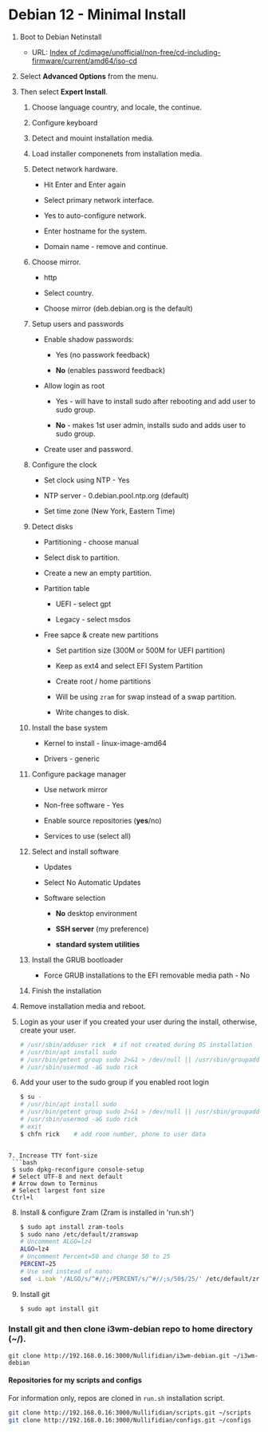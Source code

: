 # Debian 12 - Minimal Install

1. Boot to Debian Netinstall

   - URL: [Index of /cdimage/unofficial/non-free/cd-including-firmware/current/amd64/iso-cd](https://cdimage.debian.org/cdimage/unofficial/non-free/cd-including-firmware/current/amd64/iso-cd/)

2. Select **Advanced Options** from the menu.

3. Then select **Expert Install**.

   1. Choose language country, and locale, the continue.

   2. Configure keyboard

   3. Detect and mouint installation media.

   4. Load installer componenets from installation media.

   5. Detect network hardware.

      - Hit Enter and Enter again

      - Select primary network interface.

      - Yes to auto-configure network.

      - Enter hostname for the system.

      - Domain name - remove and continue.

   6. Choose mirror.

      - http

      - Select country.

      - Choose mirror (deb.debian.org is the default)

   7. Setup users and passwords

      - Enable shadow passwords:

        - Yes (no passwork feedback)

        - **No** (enables password feedback)

      - Allow login as root

        - Yes - will have to install sudo after rebooting and add user to sudo group.

        - **No** - makes 1st user admin, installs sudo and adds user to sudo group.

      - Create user and password.

   8. Configure the clock

      - Set clock using NTP - Yes

      - NTP server - 0.debian.pool.ntp.org (default)

      - Set time zone (New York, Eastern Time)

   9. Detect disks

      - Partitioning - choose manual

      - Select disk to partition.

      - Create a new an empty partition.

      - Partition table

        - UEFI - select gpt

        - Legacy - select msdos

      - Free sapce & create new partitions

        - Set partition size (300M or 500M for UEFI partition)

        - Keep as ext4 and select EFI System Partition

        - Create root / home partitions

        - Will be using `zram` for swap instead of a swap partition.

        - Write changes to disk.

   10. Install the base system

       - Kernel to install - linux-image-amd64

       - Drivers - generic

   11. Configure package manager

       - Use network mirror

       - Non-free software - Yes

       - Enable source repositories (**yes**/no)

       - Services to use (select all)

   12. Select and install software

       - Updates

       - Select No Automatic Updates

       - Software selection

         - **No** desktop environment

         - **SSH server** (my preference)

         - **standard system utilities**

   13. Install the GRUB bootloader

       - Force GRUB installations to the EFI removable media path - No

   14. Finish the installation

4. Remove installation media and reboot.

5. Login as your user if you created your user during the install, otherwise, create your user.
   ```bash
   # /usr/sbin/adduser rick  # if not created during OS installation
   # /usr/bin/apt install sudo
   # /usr/bin/getent group sudo 2>&1 > /dev/null || /usr/sbin/groupadd sudo
   # /usr/sbin/usermod -aG sudo rick
   ```

6. Add your user to the sudo group if you enabled root login
   ```bash
   $ su -
   # /usr/bin/apt install sudo
   # /usr/bin/getent group sudo 2>&1 > /dev/null || /usr/sbin/groupadd sudo
   # /usr/sbin/usermod -aG sudo rick
   # exit
   $ chfn rick    # add room number, phone to user data
  ```

7. Increase TTY font-size
   ```bash
   $ sudo dpkg-reconfigure console-setup
   # Select UTF-8 and next default
   # Arrow down to Terminus
   # Select largest font size
   Ctrl+l
   ```

8. Install & configure Zram (Zram is installed in 'run.sh')
   ```bash
   $ sudo apt install zram-tools
   $ sudo nano /etc/default/zramswap
   # Uncomment ALGO=lz4
   ALGO=lz4
   # Uncomment Percent=50 and change 50 to 25
   PERCENT=25
   # Use sed instead of nano:
   sed -i.bak '/ALGO/s/^#//;/PERCENT/s/^#//;s/50$/25/' /etc/default/zramswap
   ```
9. Install git
   ```bash
   $ sudo apt install git
   ```

### Install git and then clone i3wm-debian repo to home directory (~/).
`git clone http://192.168.0.16:3000/Nullifidian/i3wm-debian.git ~/i3wm-debian`

#### Repositories for my scripts and configs
For information only, repos are cloned in `run.sh` installation script.
```bash
git clone http://192.168.0.16:3000/Nullifidian/scripts.git ~/scripts
git clone http://192.168.0.16:3000/Nullifidian/configs.git ~/configs
```
